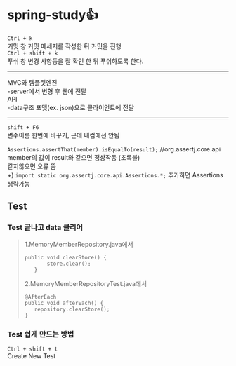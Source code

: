 # spring-study👍

`Ctrl + k`   
커밋 창
커밋 메세지를 작성한 뒤 커밋을 진행  
`Ctrl + shift + k`  
푸쉬 창
변경 사항등을 잘 확인 한 뒤 푸쉬하도록 한다.
  
  *****  
MVC와 템플릿엔진  
-server에서 변형 후 웹에 전달  
API  
-data구조 포맷(ex. json)으로 클라이언트에 전달

  *****    
`shift + F6`  
변수이름 한번에 바꾸기, 근데 내컴에선 안됨

`Assertions.assertThat(member).isEqualTo(result);` //org.assertj.core.api  
member의 값이 result와 같으면 정상작동 (초록불)  
같지않으면 오류 뜸  
+) `import static org.assertj.core.api.Assertions.*;` 추가하면 Assertions 생략가능  

## Test
### Test 끝나고 data 클리어  
>1.MemoryMemberRepository.java에서  
>```
>public void clearStore() {
>        store.clear();
>    }
>```  
>2.MemoryMemberRepositoryTest.java에서
>```
>@AfterEach
>public void afterEach() {
>    repository.clearStore();
>}
>```

### Test 쉽게 만드는 방법  
`Ctrl + shift + t`  
Create New Test
